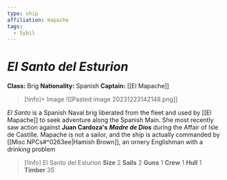 ```yaml
---
type: ship
affiliation: mapache
tags:
  - Sybil
---
```

# *El Santo del Esturion*
**Class:** Brig
**Nationality:** Spanish
**Captain:** [[El Mapache]]

> [!info]+ Image
> ![[Pasted image 20231223142148.png]]

*El Santo* is a Spanish Naval brig liberated from the fleet and used by [[El Mapache]] to seek adventure along the Spanish Main.  She most recently saw action against **Juan Cardoza's** ***Madre de Dios*** during the Affair of Isle de Castille.  Mapache is not a sailor, and the ship is actually commanded by [[Misc NPCs#^0263ee|Hamish Brown]], an ornery Englishman with a drinking problem

> [!info] El Santo del Esturion
> **Size** 2 **Sails** 2 **Guns** 1 **Crew** 1 **Hull** 1 **Timber** 35
